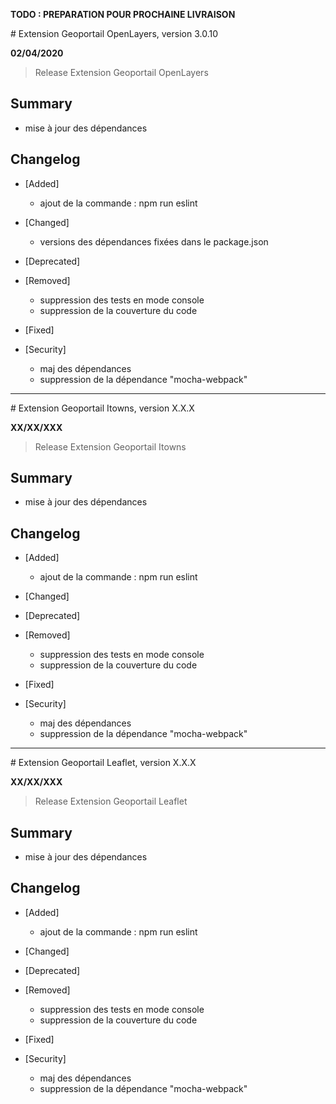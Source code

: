**TODO : PREPARATION POUR PROCHAINE LIVRAISON**

# Extension Geoportail OpenLayers, version 3.0.10

**02/04/2020**
> Release Extension Geoportail OpenLayers

## Summary

* mise à jour des dépendances

## Changelog

* [Added]

    - ajout de la commande : npm run eslint

* [Changed]

    - versions des dépendances fixées dans le package.json

* [Deprecated]

* [Removed]

    - suppression des tests en mode console
    - suppression de la couverture du code

* [Fixed]

* [Security]

    - maj des dépendances
    - suppression de la dépendance "mocha-webpack"

---

# Extension Geoportail Itowns, version X.X.X

**XX/XX/XXX**
> Release Extension Geoportail Itowns

## Summary

* mise à jour des dépendances

## Changelog

* [Added]

    - ajout de la commande : npm run eslint

* [Changed]

* [Deprecated]

* [Removed]

    - suppression des tests en mode console
    - suppression de la couverture du code

* [Fixed]

* [Security]

    - maj des dépendances
    - suppression de la dépendance "mocha-webpack"

---

# Extension Geoportail Leaflet, version X.X.X

**XX/XX/XXX**
> Release Extension Geoportail Leaflet

## Summary

* mise à jour des dépendances

## Changelog

* [Added]

    - ajout de la commande : npm run eslint

* [Changed]

* [Deprecated]

* [Removed]

    - suppression des tests en mode console
    - suppression de la couverture du code

* [Fixed]

* [Security]

    - maj des dépendances
    - suppression de la dépendance "mocha-webpack"
